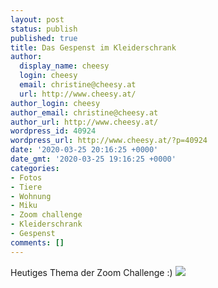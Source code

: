 ```yaml
---
layout: post
status: publish
published: true
title: Das Gespenst im Kleiderschrank
author:
  display_name: cheesy
  login: cheesy
  email: christine@cheesy.at
  url: http://www.cheesy.at/
author_login: cheesy
author_email: christine@cheesy.at
author_url: http://www.cheesy.at/
wordpress_id: 40924
wordpress_url: http://www.cheesy.at/?p=40924
date: '2020-03-25 20:16:25 +0000'
date_gmt: '2020-03-25 19:16:25 +0000'
categories:
- Fotos
- Tiere
- Wohnung
- Miku
- Zoom challenge
- Kleiderschrank
- Gespenst
comments: []
---
```

Heutiges Thema der Zoom Challenge :)
[![](http://www.cheesy.at/wp-content/uploads/02-Das-Gespenst-aus-dem-Kleiderschrank.jpg)](http://www.cheesy.at/fotos/sonstiges/zoom-challenge/)
